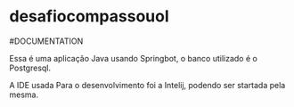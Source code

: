 # desafiocompassouol

#DOCUMENTATION

Essa é uma aplicação Java usando Springbot, o banco utilizado é o Postgresql.


A IDE usada Para o desenvolvimento foi a Intelij, podendo ser startada pela mesma.






